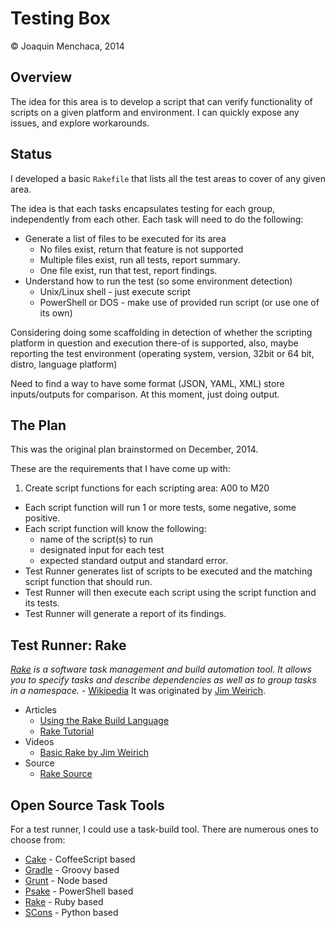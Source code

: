 # Testing Box

© Joaquin Menchaca, 2014

## Overview

The idea for this area is to develop a script that can verify functionality of scripts on a given platform and environment. I can quickly expose any issues, and explore workarounds.

## Status

I developed a basic `Rakefile` that lists all the test areas to cover of any given area.  

The idea is that each tasks encapsulates testing for each group, independently from each other.  Each task will need to do the following:

* Generate a list of files to be executed for its area
  * No files exist, return that feature is not supported
  * Multiple files exist, run all tests, report summary.
  * One file exist, run that test, report findings.
* Understand how to run the test (so some environment detection)
  * Unix/Linux shell - just execute script
  * PowerShell or DOS - make use of provided run script (or use one of its own)

Considering doing some scaffolding in detection of whether the scripting platform in question and execution there-of is supported, also, maybe reporting the test environment (operating system, version, 32bit or 64 bit, distro, language platform)

Need to find a way to have some format (JSON, YAML, XML) store inputs/outputs for comparison.  At this moment, just doing output.


## The Plan

This was the original plan brainstormed on December, 2014.

These are the requirements that I have come up with:

1. Create script functions for each scripting area: A00 to M20
* Each script function will run 1 or more tests, some negative, some positive.
* Each script function will know the following:
  * name of the script(s) to run
  * designated input for each test
  * expected standard output and standard error.
* Test Runner generates list of scripts to be executed and the matching script function that should run.
* Test Runner will then execute each script using the script function and its tests.
* Test Runner will generate a report of its findings.

## Test Runner: Rake

*[Rake](https://github.com/ruby/rake) is a software task management and build automation tool. It allows you to specify tasks and describe dependencies as well as to group tasks in a namespace.* - [Wikipedia](http://en.wikipedia.org/wiki/Rake_%28software%29)  It was originated by [Jim Weirich](http://en.wikipedia.org/wiki/Jim_Weirich).


* Articles
  * [Using the Rake Build Language](http://martinfowler.com/articles/rake.html)
  * [Rake Tutorial](http://lukaszwrobel.pl/blog/rake-tutorial)
* Videos
  * [Basic Rake by Jim Weirich](https://www.youtube.com/watch?v=AFPWDzHWjEY)
* Source
  * [Rake Source](https://github.com/ruby/rake)


## Open Source Task Tools

For a test runner, I could use a task-build tool.  There are numerous ones to choose from:

* [Cake](http://coffeescript.org/documentation/docs/cake.html) - CoffeeScript based
* [Gradle](http://www.gradle.org/) - Groovy based
* [Grunt](http://gruntjs.com/) - Node based
* [Psake](https://github.com/psake/psake) - PowerShell based
* [Rake](https://github.com/ruby/rake) - Ruby based
* [SCons](http://scons.org/) - Python based
